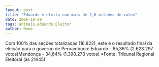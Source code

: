 ```yaml
---
layout: post
title: "Eduardo é eleito com mais de 2,6 milhões de votos"
date: 2006-10-29
tags: animais,eduardo,Eleitor
author: None
---
```

Com 100% das seções totalizadas (16.822), este é o resultado final da eleição para o governo de Pernambuco:
Eduardo - 65,36% (2.623.297 votos)Mendonça - 34,64% (1.390.273 votos)
*Fonte: Tribunal Regional Eleitoral (às 21h45) 